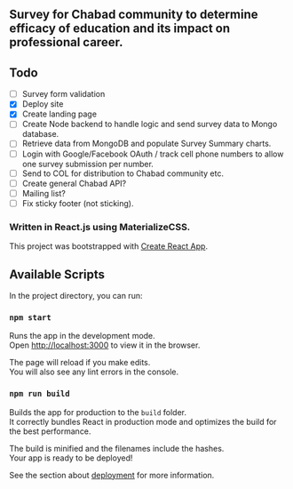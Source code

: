 ## Survey for Chabad community to determine efficacy of education and its impact on professional career. 

## Todo
- [ ] Survey form validation
- [x] Deploy site
- [x] Create landing page 
- [ ] Create Node backend to handle logic and send survey data to Mongo database.
- [ ] Retrieve data from MongoDB and populate Survey Summary charts.
- [ ] Login with Google/Facebook OAuth / track cell phone numbers to allow one survey submission per number.
- [ ] Send to COL for distribution to Chabad community etc.
- [ ] Create general Chabad API?
- [ ] Mailing list?
- [ ] Fix sticky footer (not sticking).

### Written in React.js using MaterializeCSS.

This project was bootstrapped with [Create React App](https://github.com/facebook/create-react-app).

## Available Scripts

In the project directory, you can run:

### `npm start`

Runs the app in the development mode.<br />
Open [http://localhost:3000](http://localhost:3000) to view it in the browser.

The page will reload if you make edits.<br />
You will also see any lint errors in the console.

### `npm run build`

Builds the app for production to the `build` folder.<br />
It correctly bundles React in production mode and optimizes the build for the best performance.

The build is minified and the filenames include the hashes.<br />
Your app is ready to be deployed!

See the section about [deployment](https://facebook.github.io/create-react-app/docs/deployment) for more information.

